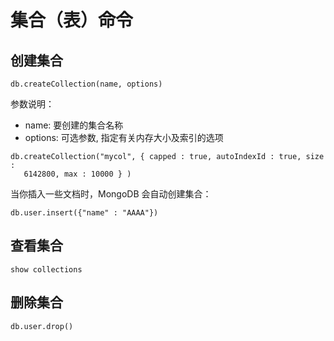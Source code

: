 # 集合（表）命令

## 创建集合

```
db.createCollection(name, options)
```
参数说明：

* name: 要创建的集合名称
* options: 可选参数, 指定有关内存大小及索引的选项

```
db.createCollection("mycol", { capped : true, autoIndexId : true, size :
   6142800, max : 10000 } )
```
当你插入一些文档时，MongoDB 会自动创建集合：

```
db.user.insert({"name" : "AAAA"})
```
## 查看集合

```
show collections
```

## 删除集合

```
db.user.drop()
```

